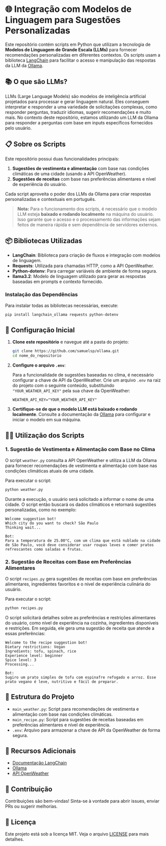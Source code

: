 # 🌐 Integração com Modelos de Linguagem para Sugestões Personalizadas

Este repositório contém scripts em Python que utilizam a tecnologia de **Modelos de Linguagem de Grande Escala (LLMs)** para fornecer recomendações personalizadas em diferentes contextos. Os scripts usam a biblioteca [LangChain](https://python.langchain.com/) para facilitar o acesso e manipulação das respostas da LLM da [Ollama](https://ollama.com/).

## 📚 O que são LLMs?

LLMs (Large Language Models) são modelos de inteligência artificial projetados para processar e gerar linguagem natural. Eles conseguem interpretar e responder a uma variedade de solicitações complexas, como responder perguntas, traduzir idiomas, sugerir recomendações e muito mais. No contexto deste repositório, estamos utilizando um LLM da Ollama para responder a perguntas com base em inputs específicos fornecidos pelo usuário.

## 📋 Sobre os Scripts

Este repositório possui duas funcionalidades principais:

1. **Sugestões de vestimenta e alimentação** com base nas condições climáticas de uma cidade (usando a API OpenWeather).
2. **Sugestões de receitas** com base nas preferências alimentares e nível de experiência do usuário.

Cada script aproveita o poder dos LLMs da Ollama para criar respostas personalizadas e contextuais em português.

> **Nota:** Para o funcionamento dos scripts, é necessário que o modelo LLM esteja **baixado e rodando localmente** na máquina do usuário. Isso garante que o acesso e o processamento das informações sejam feitos de maneira rápida e sem dependência de servidores externos.

## 📦 Bibliotecas Utilizadas

- **LangChain**: Biblioteca para criação de fluxos e integração com modelos de linguagem.
- **Requests**: Utilizada para chamadas HTTP, como a API OpenWeather.
- **Python-dotenv**: Para carregar variáveis de ambiente de forma segura.
- **llama3.2**: Modelo de linguagem utilizado para gerar as respostas baseadas em prompts e contexto fornecido.

### Instalação das Dependências

Para instalar todas as bibliotecas necessárias, execute:

```bash
pip install langchain_ollama requests python-dotenv
```

## 🚀 Configuração Inicial

1. **Clone este repositório** e navegue até a pasta do projeto:
   ```bash
   git clone https://github.com/samuelsp/ollama.git
   cd nome_do_repositorio
   ```

2. **Configure o arquivo `.env`**:

   Para a funcionalidade de sugestões baseadas no clima, é necessário configurar a chave de API da OpenWeather. Crie um arquivo `.env` na raiz do projeto com o seguinte conteúdo, substituindo `"YOUR_WEATHER_API_KEY"` pela sua chave da OpenWeather:

   ```plaintext
   WEATHER_API_KEY="YOUR_WEATHER_API_KEY"
   ```

3. **Certifique-se de que o modelo LLM está baixado e rodando localmente**. Consulte a documentação da [Ollama](https://ollama.com/library/llama3.2) para configurar e iniciar o modelo em sua máquina.

## 🧑‍💻 Utilização dos Scripts

### 1. Sugestão de Vestimenta e Alimentação com Base no Clima

O script `weather.py` consulta a API OpenWeather e utiliza a LLM da Ollama para fornecer recomendações de vestimenta e alimentação com base nas condições climáticas atuais de uma cidade.

Para executar o script:

```bash
python weather.py
```

Durante a execução, o usuário será solicitado a informar o nome de uma cidade. O script então buscará os dados climáticos e retornará sugestões personalizadas, como no exemplo:

```plaintext
Welcome suggestion bot!
Which city do you want to check? São Paulo
Thinking wait...

Bot:
Para a temperatura de 25.00°C, com um clima que está nublado na cidade de São Paulo, você deve considerar usar roupas leves e comer pratos refrescantes como saladas e frutas.
```

### 2. Sugestão de Receitas com Base em Preferências Alimentares

O script `recipes.py` gera sugestões de receitas com base em preferências alimentares, ingredientes favoritos e o nível de experiência culinária do usuário.

Para executar o script:

```bash
python recipes.py
```

O script solicitará detalhes sobre as preferências e restrições alimentares do usuário, como nível de experiência na cozinha, ingredientes disponíveis e restrições. Em seguida, ele gera uma sugestão de receita que atende a essas preferências:

```plaintext
Welcome to the recipe suggestion bot!
Dietary restrictions: Vegan
Ingredients: tofu, spinach, rice
Experience level: beginner
Spice level: 3
Processing...

Bot:
Sugiro um prato simples de tofu com espinafre refogado e arroz. Esse prato vegano é leve, nutritivo e fácil de preparar.
```

## 🔧 Estrutura do Projeto

- `main_weather.py`: Script para recomendações de vestimenta e alimentação com base nas condições climáticas.
- `main_recipe.py`: Script para sugestões de receitas baseadas em preferências alimentares e nível de experiência.
- `.env`: Arquivo para armazenar a chave de API da OpenWeather de forma segura.

## 🔗 Recursos Adicionais

- [Documentação LangChain](https://python.langchain.com/)
- [Ollama](https://ollama.com/download)
- [API OpenWeather](https://openweathermap.org/api)

## 🤝 Contribuição

Contribuições são bem-vindas! Sinta-se à vontade para abrir issues, enviar PRs ou sugerir melhorias.

## 📜 Licença

Este projeto está sob a licença MIT. Veja o arquivo [LICENSE](./LICENSE) para mais detalhes.
